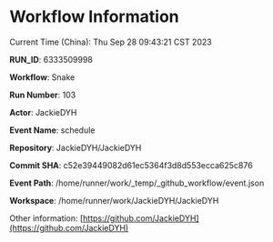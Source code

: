 # Workflow Information

Current Time (China): Thu Sep 28 09:43:21 CST 2023  

**RUN_ID**: 6333509998  

**Workflow**: Snake  

**Run Number**: 103  

**Actor**: JackieDYH  

**Event Name**: schedule  

**Repository**: JackieDYH/JackieDYH  

**Commit SHA**: c52e39449082d61ec5364f3d8d553ecca625c876  

**Event Path**: /home/runner/work/_temp/_github_workflow/event.json  

**Workspace**: /home/runner/work/JackieDYH/JackieDYH  

Other information: [https://github.com/JackieDYH](https://github.com/JackieDYH)
